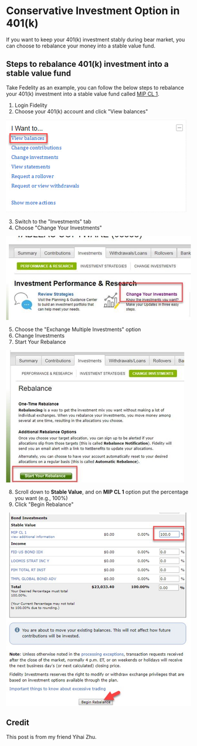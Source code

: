 # Conservative Investment Option in 401(k)

If you want to keep your 401(k) investment stably during bear market, you can choose to rebalance your money into a stable value fund.

## Steps to rebalance 401(k) investment into a stable value fund

Take Fedelity as an example, you can follow the below steps to rebalance your 401(k) investment into a stable value fund called [MIP CL 1](mip-cp-1-overview.md).

1. Login Fidelity
2. Choose your 401(k) account and click "View balances"

![Step 2](../img/401K-conservative-investment-option/fidelity-steps-2.jpg)

3. Switch to the "Investments" tab
4. Choose "Change Your Investments"

![Step 4](../img/401K-conservative-investment-option/fidelity-steps-4.jpg)

5. Choose the "Exchange Multiple Investments" option
6. Change Investments
7. Start Your Rebalance

![Step 7](../img/401K-conservative-investment-option/fidelity-steps-7.jpg)

8. Scroll down to **Stable Value**, and on **MIP CL 1** option put the percentage you want (e.g., 100%)
9. Click "Begin Rebalance"

![Step 9](../img/401K-conservative-investment-option/fidelity-steps-9.jpg)

## Credit

This post is from my friend Yihai Zhu.